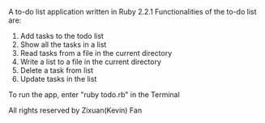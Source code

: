 A to-do list application written in Ruby 2.2.1
Functionalities of the to-do list are:
1. Add tasks to the todo list  
2. Show all the tasks in a list  
3. Read tasks from a file in the current directory  
4. Write a list to a file in the current directory  
5. Delete a task from list  
6. Update tasks in the list  

To run the app, enter "ruby todo.rb" in the Terminal

All rights reserved by Zixuan(Kevin) Fan 